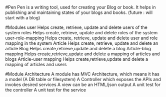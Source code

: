 #Pen
Pen is a writing tool, used for creating your Blog or book. It helps in publishing and maintaining states of your blogs and books.
(future : will start with a blog)

#Modules
user
    Helps create, retrieve, update and delete users of the system
roles
    Helps create, retrieve, update and delete roles of the system
user-role-mapping
    Helps create, retrieve, update and delete user and role mapping in the system
Article
    Helps create, retrieve, update and delete an article
Blog
    Helps create,retrieve,update and delete a blog
Article-blog mapping
    Helps create,retrieve,update and delete a mapping of articles and blogs
Article-user mapping
    Helps create,retrieve,update and delete a mapping of articles and users

#Module Architecture
A module has MVC Architecture, which means it has a model (A DB table or filesystem)
A Controller which exposes the APIs and invokes desired services
A view can be an HTML/json output
A unit test for the controller
A unit test for the service

